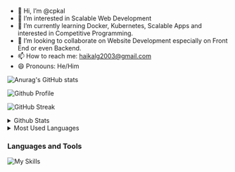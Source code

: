 - 👋 Hi, I’m @cpkal
- 👀 I’m interested in Scalable Web Development 
- 🌱 I’m currently learning Docker, Kubernetes, Scalable Apps and interested in Competitive Programming.
- 💞️ I’m looking to collaborate on Website Development especially on Front End  or even Backend. 
- 📫 How to reach me: haikalg2003@gmail.com
- 😄 Pronouns: He/Him

![Anurag's GitHub stats](https://github-readme-stats.vercel.app/api?username=cpkal&show_icons=true&theme=tokyonight)
<br/>
  
![Github Profile](https://komarev.com/ghpvc/?username=cpkal&style=for-the-badge)

![GitHub Streak](https://streak-stats.demolab.com?user=cpkal&theme=transparent&hide_border=true)

<details>
  <summary>Github Stats</summary>
  <img align="center" src="https://github-readme-stats.vercel.app/api?username=cpkal&theme=transparent" />
</details>

<details>
  <summary>Most Used Languages</summary>
  <img align="center" src="https://github-readme-stats.vercel.app/api/top-langs/?username=cpkal&layout=pie&theme=transparent" />
</details>

### Languages and Tools
![My Skills](https://skillicons.dev/icons?i=js,html,css,tailwind,bootstrap,nodejs,react,nextjs,svelte,mysql,php,laravel,flutter,docker,postman)

<!---
cpkal/cpkal is a ✨ special ✨ repository because its `README.md` (this file) appears on your GitHub profile.
You can click the Preview link to take a look at your changes.
--->
